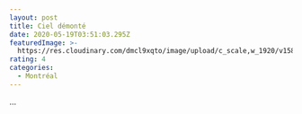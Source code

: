 ```yaml
---
layout: post
title: Ciel démonté
date: 2020-05-19T03:51:03.295Z
featuredImage: >-
  https://res.cloudinary.com/dmcl9xqto/image/upload/c_scale,w_1920/v1589860225/LRM_EXPORT_260925828793519_20190518_094138907_injbky.jpg
rating: 4
categories:
  - Montréal
---
```

...
